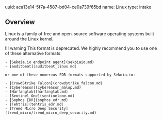 uuid: aca13e14-5f7a-4587-bd04-ce0a739f65bd
name: Linux
type: intake

## Overview
Linux is a family of free and open-source software operating systems built around the Linux kernel.

!!! warning
    This format is deprecated. We highly recommend you to use one of these alternative formats:

    - [Sekoia.io endpoint agent](sekoiaio.md)
    - [auditbeat](auditbeat_linux.md)

    or one of these numerous EDR formats supported by Sekoia.io:

    - [CrowdStrike Falcon](crowdstrike_falcon.md)
    - [Cybereason](cybereason_malop.md)
    - [Harfanglab](harfanglab.md)
    - [Sentinel One](sentinelone.md)
    - [Sophos EDR](sophos_edr.md)
    - [Tehtris](tehtris_edr.md)
    - [Trend Micro Deep Security](trend_micro/trend_micro_deep_security.md)

